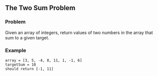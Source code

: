 ## The Two Sum Problem
### Problem
Given an array of integers, return values of two numbers in the array that sum to a given target.
### Example
```text
array = [3, 5, -4, 8, 11, 1, -1, 6]
targetSum = 10
should return [-1, 11]
``` 